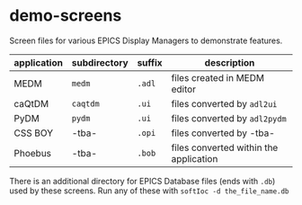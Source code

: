 # demo-screens

Screen files for various EPICS Display Managers to demonstrate features.

application | subdirectory | suffix | description
--- | --- | --- | ---
MEDM | `medm` | `.adl` | files created in MEDM editor
caQtDM | `caqtdm` | `.ui` | files converted by `adl2ui`
PyDM | `pydm` | `.ui` | files converted by `adl2pydm`
CSS BOY | -tba- | `.opi` | files converted by -tba-
Phoebus | -tba- | `.bob` | files converted within the application

There is an additional directory for EPICS Database 
files (ends with `.db`) used by these screens.
Run any of these with `softIoc -d the_file_name.db`
